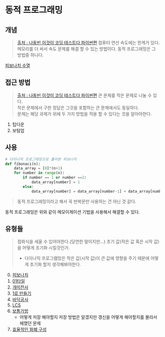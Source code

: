 # 동적 프로그래밍

## 개념

> [출처 : 나동빈 이것이 코딩 테스트다 파이썬편](http://www.yes24.com/Product/Goods/91433923)
> 컴퓨터 연산 속도에는 한계가 있다.
> 메모리를 더 써서 속도 문제를 해결 할 수 있는 방법이다.
> 동적 프로그래밍은 그 방법중 하나다.

[피보나치 수열](./fibonaci.py)

## 접근 방법  

> [출처 : 나동빈 이것이 코딩 테스트다 파이썬편](http://www.yes24.com/Product/Goods/91433923)
> 큰 문제를 작은 문제로 나눌 수 있다.  
> 작은 문제에서 구한 정답은 그것을 포함하는 큰 문제에서도 동일하다.  
> 문제는 해당 과제가 위에 두 가지 방법을 적용 할 수 있다는 것을 알아야한다.  

1. 탑다운
2. 보텀업

## 사용

```python
# 다이나믹 프로그래밍으로 풀어본 피보나치 
def fibonaci(n):
    data_array = [0]*(n+1)
    for number in range(n):
        if number == 1 or number ==2:
            data_array[number] = 1
        else:
            data_array[number] = data_array[number-1] + data_array[number-2]
```

> 동적 프로그래밍이라고 해서 꼭 반복문만 사용하는 건 아닌 것 같다.

동적 프로그래밍은 위와 같이 메모이제이션 기법을 사용해서 해결할 수 있다.

## 유형들

> 점화식을 세울 수 있어야한다.(당연한 말이지만...)
> 초기 값(작은 값 혹은 시작 값)을 어떻게 초기화 시킬것인가.  
>   - 다이나믹 프로그램밍은 작은 값(시작 값)이 큰 값에 영향을 주기 때문에 어떻게 초기화 할지 생각해봐야한다.

0. [피보나치](./fibonaci.py)
1. [01타일](./01tile.py)
2. [개미전사](./ant_warrior.py)  
3. [1로 만들기](./to_one.py)
4. [바닥공사](./floor_construction.py)
5. [LCS](./LCS.py)
6. [보통가방](./nomal_bag.py)
   - 어떻게 저장 해야할지 저장 방법은 알겠지만 갱신을 어떻게 해야할지를 몰라서 헤맸던 문제
7. [효율적인 화폐 구성](./config_money.py)